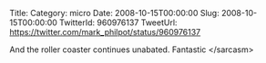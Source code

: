 Title: 
Category: micro
Date: 2008-10-15T00:00:00
Slug: 2008-10-15T00:00:00
TwitterId: 960976137
TweetUrl: https://twitter.com/mark_philpot/status/960976137

And the roller coaster continues unabated.  Fantastic &lt;/sarcasm&gt;